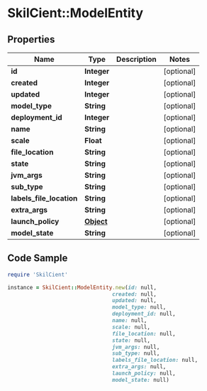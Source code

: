 # SkilCient::ModelEntity

## Properties

Name | Type | Description | Notes
------------ | ------------- | ------------- | -------------
**id** | **Integer** |  | [optional] 
**created** | **Integer** |  | [optional] 
**updated** | **Integer** |  | [optional] 
**model_type** | **String** |  | [optional] 
**deployment_id** | **Integer** |  | [optional] 
**name** | **String** |  | [optional] 
**scale** | **Float** |  | [optional] 
**file_location** | **String** |  | [optional] 
**state** | **String** |  | [optional] 
**jvm_args** | **String** |  | [optional] 
**sub_type** | **String** |  | [optional] 
**labels_file_location** | **String** |  | [optional] 
**extra_args** | **String** |  | [optional] 
**launch_policy** | [**Object**](.md) |  | [optional] 
**model_state** | **String** |  | [optional] 

## Code Sample

```ruby
require 'SkilCient'

instance = SkilCient::ModelEntity.new(id: null,
                                 created: null,
                                 updated: null,
                                 model_type: null,
                                 deployment_id: null,
                                 name: null,
                                 scale: null,
                                 file_location: null,
                                 state: null,
                                 jvm_args: null,
                                 sub_type: null,
                                 labels_file_location: null,
                                 extra_args: null,
                                 launch_policy: null,
                                 model_state: null)
```


